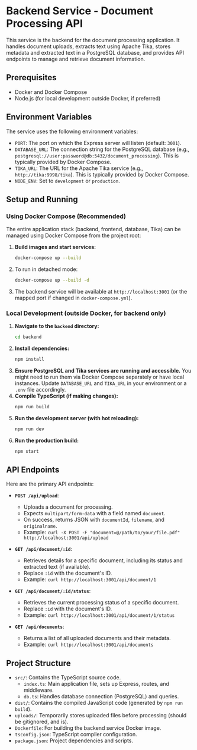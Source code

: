 # Backend Service - Document Processing API

This service is the backend for the document processing application. It handles document uploads, extracts text using Apache Tika, stores metadata and extracted text in a PostgreSQL database, and provides API endpoints to manage and retrieve document information.

## Prerequisites

- Docker and Docker Compose
- Node.js (for local development outside Docker, if preferred)

## Environment Variables

The service uses the following environment variables:

- `PORT`: The port on which the Express server will listen (default: `3001`).
- `DATABASE_URL`: The connection string for the PostgreSQL database (e.g., `postgresql://user:password@db:5432/document_processing`). This is typically provided by Docker Compose.
- `TIKA_URL`: The URL for the Apache Tika service (e.g., `http://tika:9998/tika`). This is typically provided by Docker Compose.
- `NODE_ENV`: Set to `development` or `production`.

## Setup and Running

### Using Docker Compose (Recommended)

The entire application stack (backend, frontend, database, Tika) can be managed using Docker Compose from the project root:

1.  **Build images and start services:**
    ```bash
    docker-compose up --build
    ```
2.  To run in detached mode:
    ```bash
    docker-compose up --build -d
    ```
3.  The backend service will be available at `http://localhost:3001` (or the mapped port if changed in `docker-compose.yml`).

### Local Development (outside Docker, for backend only)

1.  **Navigate to the `backend` directory:**
    ```bash
    cd backend
    ```
2.  **Install dependencies:**
    ```bash
    npm install
    ```
3.  **Ensure PostgreSQL and Tika services are running and accessible.** You might need to run them via Docker Compose separately or have local instances. Update `DATABASE_URL` and `TIKA_URL` in your environment or a `.env` file accordingly.
4.  **Compile TypeScript (if making changes):**
    ```bash
    npm run build
    ```
5.  **Run the development server (with hot reloading):**
    ```bash
    npm run dev
    ```
6.  **Run the production build:**
    ```bash
    npm start
    ```

## API Endpoints

Here are the primary API endpoints:

- **`POST /api/upload`**:
    - Uploads a document for processing.
    - Expects `multipart/form-data` with a field named `document`.
    - On success, returns JSON with `documentId`, `filename`, and `originalname`.
    - Example: `curl -X POST -F "document=@/path/to/your/file.pdf" http://localhost:3001/api/upload`

- **`GET /api/document/:id`**:
    - Retrieves details for a specific document, including its status and extracted text (if available).
    - Replace `:id` with the document's ID.
    - Example: `curl http://localhost:3001/api/document/1`

- **`GET /api/document/:id/status`**:
    - Retrieves the current processing status of a specific document.
    - Replace `:id` with the document's ID.
    - Example: `curl http://localhost:3001/api/document/1/status`

- **`GET /api/documents`**:
    - Returns a list of all uploaded documents and their metadata.
    - Example: `curl http://localhost:3001/api/documents`

## Project Structure

- `src/`: Contains the TypeScript source code.
    - `index.ts`: Main application file, sets up Express, routes, and middleware.
    - `db.ts`: Handles database connection (PostgreSQL) and queries.
- `dist/`: Contains the compiled JavaScript code (generated by `npm run build`).
- `uploads/`: Temporarily stores uploaded files before processing (should be gitignored, and is).
- `Dockerfile`: For building the backend service Docker image.
- `tsconfig.json`: TypeScript compiler configuration.
- `package.json`: Project dependencies and scripts.
